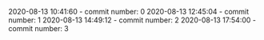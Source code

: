 2020-08-13 10:41:60 - commit number: 0
2020-08-13 12:45:04 - commit number: 1
2020-08-13 14:49:12 - commit number: 2
2020-08-13 17:54:00 - commit number: 3
